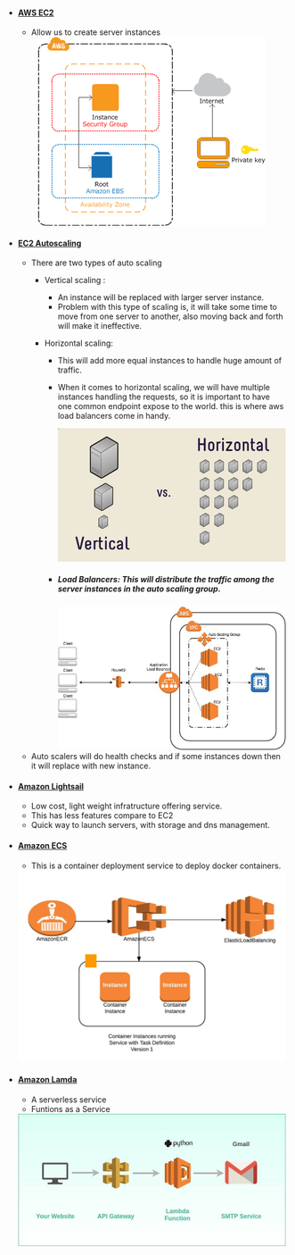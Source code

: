 - #### [AWS EC2](https://github.com/CharlesRajendran/aws-training/blob/master/aws-ec2.md)
  - Allow us to create server instances
  <div align="center"><img src="https://github.com/CharlesRajendran/aws-training/blob/master/images/14.png" /></div>

- #### [EC2 Autoscaling](https://github.com/CharlesRajendran/aws-training/blob/master/aws-auto-scaling.md)
  - There are two types of auto scaling
    - Vertical scaling : 
      - An instance will be replaced with larger server instance.
      - Problem with this type of scaling is, it will take some time to move from one server to another, also moving back and forth will make it ineffective.
      
    - Horizontal scaling: 
      - This will add more equal instances to handle huge amount of traffic.
      - When it comes to horizontal scaling, we will have multiple instances handling the requests, so it is important to have one common endpoint expose to the world. this is where aws load balancers come in handy.
        <div align="center"><img src="https://github.com/CharlesRajendran/aws-training/blob/master/images/15.png" /></div>

      - ##### Load Balancers: This will distribute the traffic among the server instances in the auto scaling group.
        <div align="center"><img src="https://github.com/CharlesRajendran/aws-training/blob/master/images/16.jpeg" /></div>
  - Auto scalers will do health checks and if some instances down then it will replace with new instance.

- #### [Amazon Lightsail](https://github.com/CharlesRajendran/aws-training/blob/master/aws-light-sail.md)
  - Low cost, light weight infratructure offering service.
  - This has less features compare to EC2
  - Quick way to launch servers, with storage and dns management.
  
- #### [Amazon ECS](https://github.com/CharlesRajendran/aws-training/blob/master/aws-ecs.md)
  - This is a container deployment service to deploy docker containers.
  <div align="center"><img src="https://github.com/CharlesRajendran/aws-training/blob/master/images/17.jpeg" /></div>
  
- #### [Amazon Lamda](https://github.com/CharlesRajendran/aws-training/blob/master/aws-lambda.md)
  - A serverless service
  - Funtions as a Service
  
  <div align="center"><img src="https://github.com/CharlesRajendran/aws-training/blob/master/images/18.jpg" /></div>      
